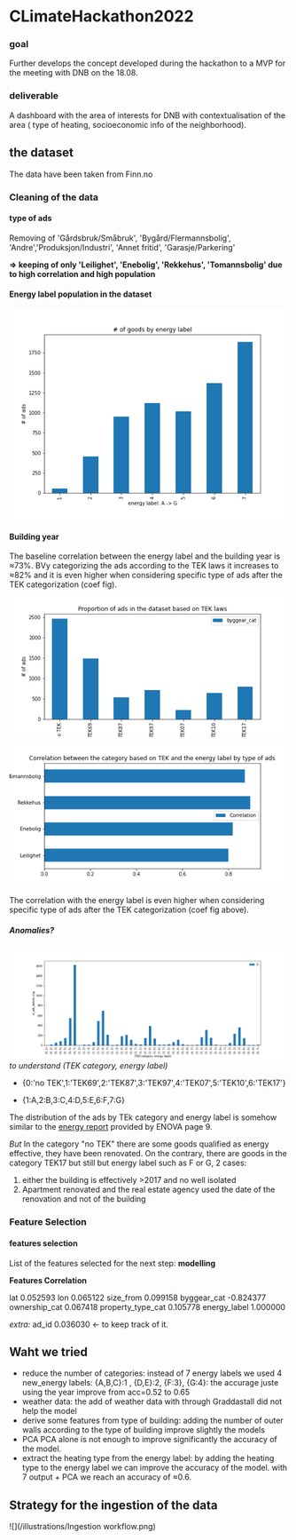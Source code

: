 # CLimateHackathon2022


### goal 

Further develops the concept developed during the hackathon to a MVP for the meeting with DNB on the 18.08.

### deliverable

A dashboard with the area of interests for DNB with contextualisation of the area ( type of heating, socioeconomic info of the neighborhood). 


## the dataset 

The data have been taken from Finn.no 

### Cleaning of the data

#### type of ads 

Removing of 'Gårdsbruk/Småbruk', 'Bygård/Flermannsbolig', 'Andre','Produksjon/Industri', 'Annet fritid', 'Garasje/Parkering'

**=> keeping of only 'Leilighet', 'Enebolig', 'Rekkehus', 'Tomannsbolig' due to high correlation and high population**

#### Energy label population in the dataset

![Energy label population](/illustrations/nr_ads_by_energetic_labels.png) 



#### Building year 

The baseline correlation between the energy label and the building year is ≈73%. BVy categorizing the ads according to the TEK laws it increases to ≈82% and it is even higher when considering specific type of ads after the TEK categorization (coef fig).


![](/illustrations/nr_ads_by_TEK_cat.png)

![](/illustrations/correlation_by_type_building.png)

The correlation with the energy label is even higher when considering specific type of ads after the TEK categorization (coef fig above).

##### Anomalies? 

![](/illustrations/nr_ads_by_TEK_and_labels.png)
*to understand (TEK category, energy label)*

- {0:'no TEK',1:'TEK69',2:'TEK87',3:'TEK97',4:'TEK07',5:'TEK10',6:'TEK17'}

- {1:A,2:B,3:C,4:D,5:E,6:F,7:G}


The distribution of the ads by TEk category and energy label is somehow similar to the [energy report](https://www.energimerking.no/no/energimerking-bygg/energimerkestatistikk/#mainContent) provided by ENOVA page 9. 


*But* 
In the category "no TEK" there are some goods qualified as energy effective, they have been renovated. On the contrary, there are goods in the category TEK17 but still but energy label such as F or G, 2 cases:
1. either the building is effectively >2017 and no well isolated
2. Apartment renovated and the real estate agency used the date of the renovation and not of the building



### Feature Selection


#### features selection 
List of the features selected for the next step: **modelling**


**Features         Correlation**

lat                  0.052593
lon                  0.065122
size_from            0.099158
byggear_cat         -0.824377
ownership_cat        0.067418
property_type_cat    0.105778
energy_label         1.000000


*extra:*
ad_id            0.036030   <- to keep track of it.



## Waht we tried
- reduce the number of categories:
instead of 7 energy labels we used 4 new_energy labels: {A,B,C}:1 , {D,E}:2, {F:3}, {G:4}: the accurage juste using the year improve from acc=0.52 to 0.65
- weather data: 
the add of weather data with through Graddastall did not help the model 
- derive some features from type of building: 
adding the number of outer walls according to the type of building improve slightly the models
- PCA
PCA alone is not enough to improve significantly the accuracy of the model.
- extract the heating type from the energy label: by adding the heating type to the energy label we can improve the accuracy of the model.
with 7 output + PCA we reach an accuracy of ≈0.6.


## Strategy for the ingestion of the data
![](/illustrations/Ingestion workflow.png)
